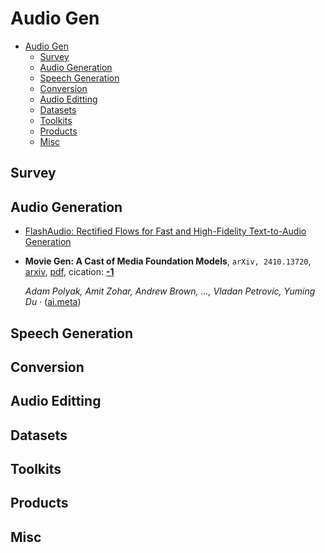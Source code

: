 # Audio Gen

- [Audio Gen](#audio-gen)
  - [Survey](#survey)
  - [Audio Generation](#audio-generation)
  - [Speech Generation](#speech-generation)
  - [Conversion](#conversion)
  - [Audio Editting](#audio-editting)
  - [Datasets](#datasets)
  - [Toolkits](#toolkits)
  - [Products](#products)
  - [Misc](#misc)


## Survey


## Audio Generation

- [FlashAudio: Rectified Flows for Fast and High-Fidelity Text-to-Audio Generation](https://arxiv.org/abs/2410.12266)
- **Movie Gen: A Cast of Media Foundation Models**, `arXiv, 2410.13720`, [arxiv](http://arxiv.org/abs/2410.13720v1), [pdf](http://arxiv.org/pdf/2410.13720v1.pdf), cication: [**-1**](None)

	 *Adam Polyak, Amit Zohar, Andrew Brown, ..., Vladan Petrovic, Yuming Du* · ([ai.meta](https://ai.meta.com/blog/movie-gen-media-foundation-models-generative-ai-video/))

## Speech Generation


## Conversion


## Audio Editting


## Datasets


## Toolkits


## Products


## Misc
